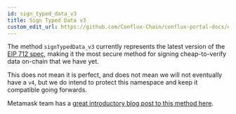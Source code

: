 ```yaml
---
id: sign_typed_data_v3
title: Sign Typed Data v3
custom_edit_url: https://github.com/Conflux-Chain/conflux-portal-docs/edit/master/docs/en/portal/API_Reference/Signing_Data/Sign_Typed_Data_v3.md
---
```

The method `signTypedData_v3` currently represents the latest version of the
[EIP 712 spec](https://eips.ethereum.org/EIPS/eip-712), making it the most secure
method for signing cheap-to-verify data on-chain that we have yet. 

This does not mean it is perfect, and does not mean we will not eventually have
a `v4`, but we do intend to protect this namespace and keep it compatible going
forwards. 

Metamask team has a [great introductory blog post to this method
here](https://medium.com/metamask/eip712-is-coming-what-to-expect-and-how-to-use-it-bb92fd1a7a26).  

<!-- Hopefully soon we will also have good examples for parsing method input into -->
<!-- structs for verification on-chain (great contribution opportunity!)  -->

